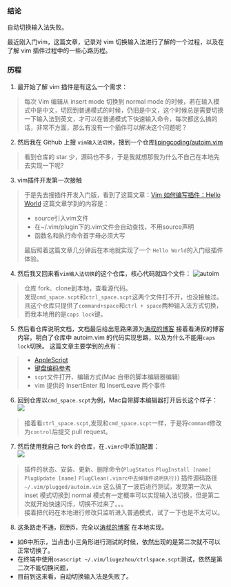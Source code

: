 ### 结论
自动切换输入法失败。

最近刚入门vim，这篇文章，记录对 vim 切换输入法进行了解的一个过程，以及在了解 vim 插件过程中的一些心路历程。

### 历程

1. 最开始了解 vim 插件是有这么一个需求：

> 每次 Vim 编辑从 insert mode 切换到 normal mode 的时候，若在输入模式中是中文，切回到普通模式的时候，仍旧是中文，这个时候总是需要切换一下输入法到英文，才可以在普通模式下快速输入命令，每次都这么搞的话，非常不方面，那么有没有一个插件可以解决这个问题呢？

2. 然后我在 Github 上搜 `vim输入法切换`，搜到一个仓库[lipingcoding/autoim.vim](https://github.com/lipingcoding/autoim.vim)

> 看到仓库的 star 少，源码也不多，于是我就想那我为什么不自己在本地先去实现一下呢?

3. vim插件开发第一次接触

> 于是先去搜插件开发入门版，看到了这篇文章：[Vim 如何编写插件：Hello World](https://wxnacy.com/2017/12/30/vim-plugin-write-helloworld/) 
> 这篇文章学到的内容是：  
> - source引入vim文件 
> - 在~/.vim/plugin下的.vim文件会自动查找，不用source声明 
> - 函数名和执行命令首字母必须大写
>
> 最后照着这篇文章几分钟后在本地就实现了一个 `Hello World`的入门级插件体验。
4. 然后我又回来看`vim输入法切换`的这个仓库，核心代码就四个文件：
   ![autoim](https://tikolu.net/i/quehu)
> 仓库 fork、clone到本地，查看源代码。  
> 发现`cmd_space.scpt`和`ctrl_space.scpt`这两个文件打不开，也没接触过。且这个仓库只提供了`command+space`和`ctrl + space`两种输入法方式切换，而我本地用的是`caps lock`键。

5. 然后看仓库说明文档，文档最后给出思路来源为[涛叔的博客](https://taoshu.in/vim/vim-auto-im.html) 
接着看涛叔的博客内容，明白了仓库中 autoim.vim 的代码实现思路，以及为什么不能用`caps lock`切换。
这篇文章主要学到的点有：  
> - [AppleScript](https://sspai.com/post/43758#!) 
> - [键盘编码参考](https://eastmanreference.com/complete-list-of-applescript-key-codes) 
> - `scpt`文件打开、编辑方式(Mac 自带的脚本编辑器编辑) 
> - vim 提供的 InsertEnter 和 InsertLeave 两个事件  

6. 回到仓库以`cmd_space.scpt`为例，Mac自带脚本编辑器打开后长这个样子：
    ![](https://tikolu.net/i/feahh)
> 接着看`ctrl_space.scpt`,发现和`cmd_space.scpt`一样，于是将`command`修改为`control`后提交 pull request。

7. 然后使用我自己 fork 的仓库，在`.vimrc`中添加配置：  
    ![](https://tikolu.net/i/fskwl)   
> 插件的状态、安装、更新、删除命令(`PlugStatus` `PlugInstall [name]` `PlugUpdate [name]` `PlugClean(.vimrc中去掉插件说明执行)`) 
> 插件源码路径`~/.vim/plugged/autoim.vim` 
> 这么搞了一波后进行测试，发现第一次从 inset 模式切换到 normal 模式有一定概率可以实现输入法切换，但是第二次就开始快速闪烁，切换不过来了。。。    
> 接着把代码在本地进行修改只监听进入普通模式，试了一下也是不太可以。

8. 这条路走不通，回到5，完全以[涛叔的博客](https://taoshu.in/vim/vim-auto-im.html) 在本地实现。   
- 如6中所示，当点击小三角形进行测试的时候，依然出现的是第二次就不可以正常切换了。   
- 在终端中使用`osascript ~/.vim/liugezhou/ctrlspace.scpt`测试，依然是第二次不能切换问题，
- 目前到这来看，自动切换输入法是失败了。

